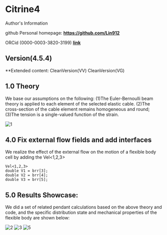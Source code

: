 # Citrine4

Author's Information

github Personal homepage: **https://github.com/Lin912**

ORCid (0000-0003-3820-3199) **[link](https://orcid.org/)**



## Version(4.5.4)

**Extended content:
CleanVersion(VV)  <Top Vel to Bottom Vel>
CleanVersion(VG)  <Top Vel to Bottom Gravity>

## 1.0  Theory
We base our assumptions on the following:
(1)The Euler-Bernoulli beam theory is applied to each element of the selected elastic cable. 
(2)The cross-section of the cable element remains homogeneous and round; 
(3)The tension is a single-valued function of the strain.


![1](images/Diagram.jpg)


## 4.0   Fix external flow fields and add interfaces
We realize the effect of the external flow on the motion of a flexible body cell by adding the Vel<1,2,3>

```
Vel<1,2,3>
double V1 = brr[3];            
double V2 = brr[4];
double V3 = brr[5];
```

## 5.0 Results Showcase:
We did a set of related pendant calculations based on the above theory and code, and the specific distribution state and mechanical properties of the flexible body are shown below:

![2](images/2D%20slushing1.jpg)
![3](images/2D2%20slushing.jpg)
![5](images/2D%20slushing2.jpg)

